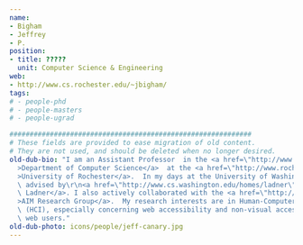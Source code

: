 ```yaml
---
name:
- Bigham
- Jeffrey
- P.
position:
- title: ?????
  unit: Computer Science & Engineering
web:
- http://www.cs.rochester.edu/~jbigham/
tags:
# - people-phd
# - people-masters
# - people-ugrad

############################################################
# These fields are provided to ease migration of old content.
# They are not used, and should be deleted when no longer desired.
old-dub-bio: "I am an Assistant Professor  in the <a href=\"http://www.cs.rochester.edu\"\
  >Department of Computer Science</a>  at the <a href=\"http://www.rochester.edu\"\
  >University of Rochester</a>.  In my days at the University of Washington I was\
  \ advised by\r\n<a href=\"http://www.cs.washington.edu/homes/ladner\">Richard E.\
  \ Ladner</a>. I also actively collaborated with the <a href=\"http://depts.washington.edu/aimgroup/\"\
  >AIM Research Group</a>.  My research interests are in Human-Computer Interaction\
  \ (HCI), especially concerning web accessibility and non-visual access for blind\
  \ web users."
old-dub-photo: icons/people/jeff-canary.jpg
---
```

